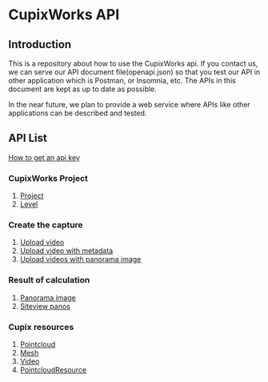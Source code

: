 # CupixWorks API

## Introduction

This is a repository about how to use the CupixWorks api. If you contact us, we can serve our API document file(openapi.json) so that you test our API in other application which is Postman, or Insomnia, etc. The APIs in this document are kept as up to date as possible.

In the near future, we plan to provide a web service where APIs like other applications can be described and tested.


## API List

[How to get an api key](<How to get an api key.md>)

### CupixWorks Project
1. [Project](Project.md)
2. [Level](Level.md)

### Create the capture
1. [Upload video](<Upload video.md>)
2. [Upload video with metadata](<Upload video with metadata.md>)
3. [Upload videos with panorama image](<Upload video with panorama image.md>)

### Result of calculation
1. [Panorama image](<Panorama image.md>)
2. [Siteview panos](<Siteview panos.md>)

### Cupix resources
1. [Pointcloud](<Pointcloud.md>)
2. [Mesh](<Mesh.md>)
3. [Video](<Video.md>)
4. [PointcloudResource](<PointcloudResource.md>)
